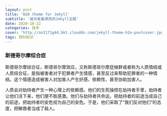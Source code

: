 ```yaml
---
layout: post
title: 'H2O theme for Jekyll'
subtitle: '或许是最漂亮的Jekyll主题'
date: 2020-10-22
categories: 技术
cover: 'http://on2171g4d.bkt.clouddn.com/jekyll-theme-h2o-postcover.jpg'
tags: 百科知识
---
```


### **斯德哥尔摩综合症**

斯德哥尔摩综合征，斯德哥尔摩效应，又称斯德哥尔摩症候群或者称为人质情结或人质综合征，是指被害者对于犯罪者产生情感，甚至反过来帮助犯罪者的一种情结。这个情感造成被害人对加害人产生好感、依赖性、甚至协助加害人。

人质会对劫持者产生一种心理上的依赖感。他们的生死操控在劫持者手里，劫持者让他们活下来，他们便不胜感激。他们与劫持者共命运，把劫持者的前途当成自己的前途，把劫持者的安危视为自己的安危。于是，他们采取了“我们反对他们”的态度，把解救者当成了敌人。

[百度百科]: https://baike.baidu.com/item/%E6%96%AF%E5%BE%B7%E5%93%A5%E5%B0%94%E6%91%A9%E7%BB%BC%E5%90%88%E5%BE%81/8777985?fromtitle=%E6%96%AF%E5%BE%B7%E5%93%A5%E5%B0%94%E6%91%A9%E7%BB%BC%E5%90%88%E7%97%87&amp;fromid=120673&amp;fr=aladdin

